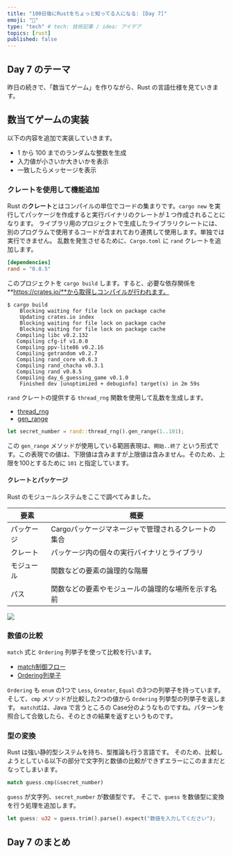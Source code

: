 ```yaml
---
title: "100日後にRustをちょっと知ってる人になる: [Day 7]"
emoji: "🦀"
type: "tech" # tech: 技術記事 / idea: アイデア
topics: [rust]
published: false
---
```


## Day 7 のテーマ

昨日の続きで、「数当てゲーム」を作りながら、Rust の言語仕様を見ていきます。

## 数当てゲームの実装

以下の内容を追加で実装していきます。

- 1 から 100 までのランダムな整数を生成
- 入力値が小さいか大きいかを表示
- 一致したらメッセージを表示

### クレートを使用して機能追加

Rust の**クレート**とはコンパイルの単位でコードの集まりです。`cargo new` を実行してパッケージを作成すると実行バイナリのクレートが１つ作成されることになります。
ライブラリ用のプロジェクトで生成したライブラリクレートには、別のプログラムで使用するコードが含まれており連携して使用します。単独では実行できません。
乱数を発生させるために、`Cargo.toml` に `rand` クレートを追加します。

```toml
[dependencies]
rand = "0.8.5"
```

このプロジェクトを `cargo build` します。すると、必要な依存関係を **https://crates.io/**から取得しコンパイルが行われます。

```shell
$ cargo build
    Blocking waiting for file lock on package cache
    Updating crates.io index
    Blocking waiting for file lock on package cache
    Blocking waiting for file lock on package cache
   Compiling libc v0.2.132
   Compiling cfg-if v1.0.0
   Compiling ppv-lite86 v0.2.16
   Compiling getrandom v0.2.7
   Compiling rand_core v0.6.3
   Compiling rand_chacha v0.3.1
   Compiling rand v0.8.5
   Compiling day_6_guessing_game v0.1.0
    Finished dev [unoptimized + debuginfo] target(s) in 2m 59s
```

`rand` クレートの提供する `thread_rng` 関数を使用して乱数を生成します。

- [thread_rng](https://rust-random.github.io/rand/rand/fn.thread_rng.html)
- [gen_range](https://rust-random.github.io/rand/rand/trait.Rng.html#method.gen_range)

```rust
let secret_number = rand::thread_rng().gen_range(1..101);
```

この `gen_range` メソッドが使用している範囲表現は、`開始..終了` という形式です。この表現での値は、下限値は含みますが上限値は含みません。そのため、上限を100とするために `101` と指定しています。

#### クレートとパッケージ

Rust のモジュールシステムをここで調べてみました。

|要素|概要|
|---|---|
|パッケージ|Cargoパッケージマネージャで管理されるクレートの集合|
|クレート|パッケージ内の個々の実行バイナリとライブラリ|
|モジュール|関数などの要素の論理的な階層|
|パス|関数などの要素やモジュールの論理的な場所を示す名前|

![](https://storage.googleapis.com/zenn-user-upload/02e25cdb49d1-20220829.png)

### 数値の比較

`match` 式と `Ordering` 列挙子を使って比較を行います。

- [match制御フロー](https://doc.rust-lang.org/book/ch06-02-match.html)
- [Ordering列挙子](https://doc.rust-lang.org/std/cmp/enum.Ordering.html)

`Ordering` も `enum` の1つで `Less`, `Greater`, `Equal` の3つの列挙子を持っています。
そして、`cmp` メソッドが比較した2つの値から `Ordering` 列挙型の列挙子を返します。
`match式`は、Java で言うところの Case分のようなものですね。パターンを照合して合致したら、そのときの結果を返すというものです。

### 型の変換

Rust は強い静的型システムを持ち、型推論も行う言語です。
そのため、比較しようとしている以下の部分で文字列と数値の比較ができずエラーにこのままだとなってしまいます。

```rust
match guess.cmp(&secret_number)
```

`guess` が文字列、`secret_number` が数値型です。
そこで、`guess` を数値型に変換を行う処理を追加します。

```rust
let guess: u32 = guess.trim().parse().expect("数値を入力してください");
```

## Day 7 のまとめ
